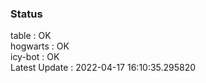 ### Status


table : OK  
hogwarts : OK  
icy-bot : OK  
Latest Update : 2022-04-17 16:10:35.295820
